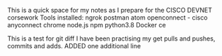This is a quick space for my notes as I prepare for the CISCO DEVNET corsework
Tools installed:
ngrok
postman
atom
openconnect - cisco anyconnect 
chrome
node.js
npm
python3.8
Docker ce

This is a test for git diff
I have been practising my get pulls and pushes, commits and adds. 
ADDED one additional line
